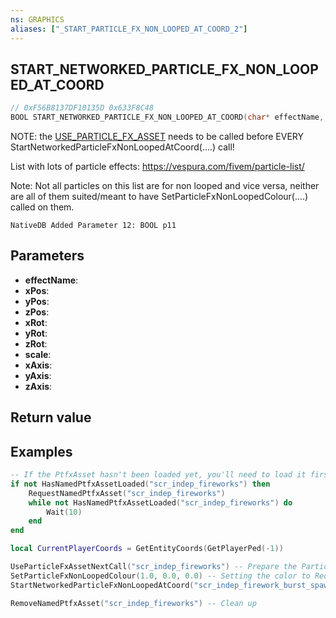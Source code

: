 ```yaml
---
ns: GRAPHICS
aliases: ["_START_PARTICLE_FX_NON_LOOPED_AT_COORD_2"]
---
```

## START_NETWORKED_PARTICLE_FX_NON_LOOPED_AT_COORD

```c
// 0xF56B8137DF10135D 0x633F8C48
BOOL START_NETWORKED_PARTICLE_FX_NON_LOOPED_AT_COORD(char* effectName, float xPos, float yPos, float zPos, float xRot, float yRot, float zRot, float scale, BOOL xAxis, BOOL yAxis, BOOL zAxis);
```

NOTE: the [USE_PARTICLE_FX_ASSET](#__0x6C38AF3693A69A91) needs to be called before EVERY StartNetworkedParticleFxNonLoopedAtCoord(....) call!

List with lots of particle effects: https://vespura.com/fivem/particle-list/

Note: Not all particles on this list are for non looped and vice versa, neither are all of them suited/meant to have SetParticleFxNonLoopedColour(....) called on them.

```
NativeDB Added Parameter 12: BOOL p11
```

## Parameters
* **effectName**: 
* **xPos**: 
* **yPos**: 
* **zPos**: 
* **xRot**: 
* **yRot**: 
* **zRot**: 
* **scale**: 
* **xAxis**: 
* **yAxis**: 
* **zAxis**: 

## Return value

## Examples
```lua
-- If the PtfxAsset hasn't been loaded yet, you'll need to load it first
if not HasNamedPtfxAssetLoaded("scr_indep_fireworks") then
	RequestNamedPtfxAsset("scr_indep_fireworks")
	while not HasNamedPtfxAssetLoaded("scr_indep_fireworks") do
		Wait(10)
	end
end

local CurrentPlayerCoords = GetEntityCoords(GetPlayerPed(-1))

UseParticleFxAssetNextCall("scr_indep_fireworks") -- Prepare the Particle FX for the next upcomming Particle FX call
SetParticleFxNonLoopedColour(1.0, 0.0, 0.0) -- Setting the color to Red (R, G, B)
StartNetworkedParticleFxNonLoopedAtCoord("scr_indep_firework_burst_spawn", CurrentPlayerCoords, 0.0, 0.0, 0.0, 1.0, false, false, false, false) -- Start the animation itself

RemoveNamedPtfxAsset("scr_indep_fireworks") -- Clean up
```




